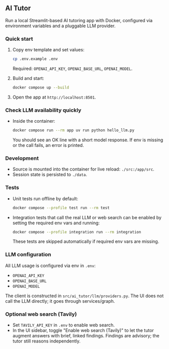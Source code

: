 ## AI Tutor

Run a local Streamlit-based AI tutoring app with Docker, configured via environment variables and a pluggable LLM provider.

### Quick start

1. Copy env template and set values:
   ```bash
   cp .env.example .env
   ```
   Required: `OPENAI_API_KEY`, `OPENAI_BASE_URL`, `OPENAI_MODEL`.

2. Build and start:
   ```bash
   docker compose up --build
   ```

3. Open the app at `http://localhost:8501`.

### Check LLM availability quickly

- Inside the container:
  ```bash
  docker compose run --rm app uv run python hello_llm.py
  ```
  You should see an OK line with a short model response. If env is missing or the call fails, an error is printed.

### Development

- Source is mounted into the container for live reload: `./src:/app/src`.
- Session state is persisted to `./data`.

### Tests

- Unit tests run offline by default:
  ```bash
  docker compose --profile test run --rm test
  ```
- Integration tests that call the real LLM or web search can be enabled by setting the required env vars and running:
  ```bash
  docker compose --profile integration run --rm integration
  ```
  These tests are skipped automatically if required env vars are missing.

### LLM configuration

All LLM usage is configured via env in `.env`:

- `OPENAI_API_KEY`
- `OPENAI_BASE_URL`
- `OPENAI_MODEL`

The client is constructed in `src/ai_tutor/llm/providers.py`. The UI does not call the LLM directly; it goes through services/graph.

### Optional web search (Tavily)

- Set `TAVILY_API_KEY` in `.env` to enable web search.
- In the UI sidebar, toggle "Enable web search (Tavily)" to let the tutor augment answers with brief, linked findings. Findings are advisory; the tutor still reasons independently.


